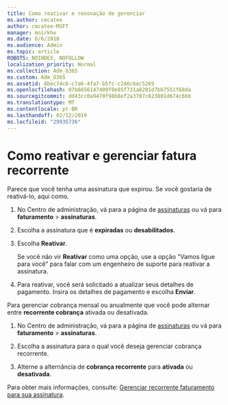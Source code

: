 ```yaml
---
title: Como reativar e renovação de gerenciar
ms.author: cmcatee
author: cmcatee-MSFT
manager: mnirkhe
ms.date: 6/6/2018
ms.audience: Admin
ms.topic: article
ROBOTS: NOINDEX, NOFOLLOW
localization_priority: Normal
ms.collection: Adm_O365
ms.custom: Adm_O365
ms.assetid: 6bec74c6-c7a6-4fa7-b5fc-c246c6ec5269
ms.openlocfilehash: 07b6656147409f0e85f731a8201d7bb7551f68da
ms.sourcegitcommit: dd43cc0a9470f98b8ef2a3787c823801d674c666
ms.translationtype: MT
ms.contentlocale: pt-BR
ms.lasthandoff: 02/12/2019
ms.locfileid: "29935736"
---
```

# <a name="how-to-reactivate-and-manage-recurring-billing"></a>Como reativar e gerenciar fatura recorrente

Parece que você tenha uma assinatura que expirou. Se você gostaria de reativá-lo, aqui como.
  
1. No Centro de administração, vá para a página de [assinaturas](https://go.microsoft.com/fwlink/p/?linkid=842054) ou vá para **faturamento** \> **assinaturas**.
    
2. Escolha a assinatura que é **expiradas** ou **desabilitados**.
    
3. Escolha **Reativar**.
    
    Se você não vir **Reativar** como uma opção, use a opção "Vamos ligue para você" para falar com um engenheiro de suporte para reativar a assinatura. 
    
4. Para reativar, você será solicitado a atualizar seus detalhes de pagamento. Insira os detalhes de pagamento e escolha **Enviar**.
    
Para gerenciar cobrança mensal ou anualmente que você pode alternar entre **recorrente cobrança** ativada ou desativada. 
  
1. No Centro de administração, vá para a página de [assinaturas](https://go.microsoft.com/fwlink/p/?linkid=842054) ou vá para **faturamento** \> **assinaturas**.
    
2. Escolha a assinatura para o qual você deseja gerenciar cobrança recorrente.
    
3. Alterne a alternância de **cobrança recorrente** para **ativada** ou **desativada**.
    
Para obter mais informações, consulte: [Gerenciar recorrente faturamento para sua assinatura](https://support.office.com/article/8d83b530-f4ca-47f6-a666-e5791cbacc7e).
  

